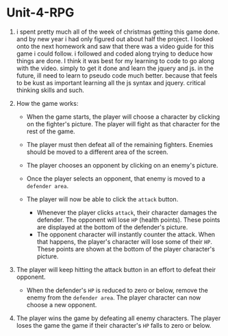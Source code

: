 # Unit-4-RPG

1. i spent pretty much all of the week of christmas getting this game done. and by new year i had only figured out about half the project. I looked onto the next homework and saw that there was a video guide for this game i could follow. i followed and coded along trying to deduce how things are done. I think it was best for my learning to code to go along with the video. simply to get it done and learn the jquery and js. in the future, ill need to learn to pseudo code much better. because that feels to be kust as important learning all the js syntax and jquery. critical thinking skills and such.  

2. How the game works:

   * When the game starts, the player will choose a character by clicking on the fighter's picture. The player will fight as that character for the rest of the game.

   * The player must then defeat all of the remaining fighters. Enemies should be moved to a different area of the screen.

   * The player chooses an opponent by clicking on an enemy's picture.

   * Once the player selects an opponent, that enemy is moved to a `defender area`.

   * The player will now be able to click the `attack` button.
     * Whenever the player clicks `attack`, their character damages the defender. The opponent will lose `HP` (health points). These points are displayed at the bottom of the defender's picture. 
     * The opponent character will instantly counter the attack. When that happens, the player's character will lose some of their `HP`. These points are shown at the bottom of the player character's picture.

3. The player will keep hitting the attack button in an effort to defeat their opponent.

   * When the defender's `HP` is reduced to zero or below, remove the enemy from the `defender area`. The player character can now choose a new opponent.

4. The player wins the game by defeating all enemy characters. The player loses the game the game if their character's `HP` falls to zero or below.
